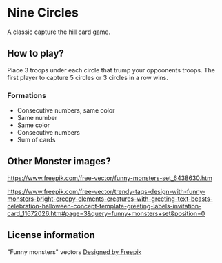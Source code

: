 
# Nine Circles

A classic capture the hill card game.
## How to play?

Place 3 troops under each circle that trump your oppoonents troops.
The first player to capture 5 circles or 3 circles in a row wins.

### Formations

* Consecutive numbers, same color
* Same number
* Same color
* Consecutive numbers
* Sum of cards


## Other Monster images? 

https://www.freepik.com/free-vector/funny-monsters-set_6438630.htm

https://www.freepik.com/free-vector/trendy-tags-design-with-funny-monsters-bright-creepy-elements-creatures-with-greeting-text-beasts-celebration-halloween-concept-template-greeting-labels-invitation-card_11672026.htm#page=3&query=funny+monsters+set&position=0


## License information

"Funny monsters" vectors [Designed by Freepik](http://www.freepik.com)

